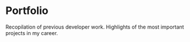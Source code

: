 # Portfolio
Recopilation of previous developer work. Highlights of the most important projects in my career.
